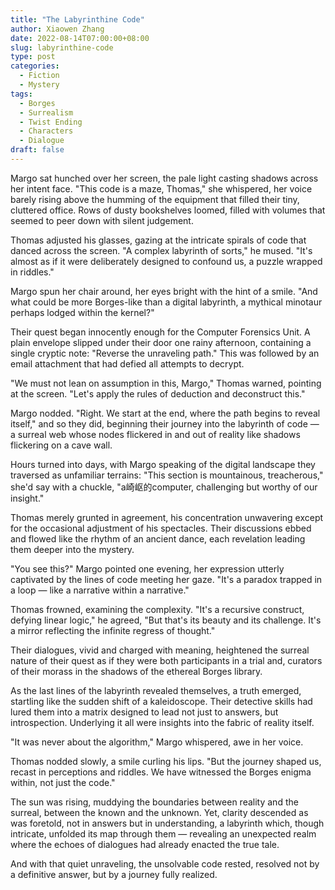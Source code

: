 ```yaml
---
title: "The Labyrinthine Code"
author: Xiaowen Zhang
date: 2022-08-14T07:00:00+08:00
slug: labyrinthine-code
type: post
categories:
  - Fiction
  - Mystery
tags:
  - Borges
  - Surrealism
  - Twist Ending
  - Characters
  - Dialogue
draft: false
---
```


Margo sat hunched over her screen, the pale light casting shadows across her intent face. "This code is a maze, Thomas," she whispered, her voice barely rising above the humming of the equipment that filled their tiny, cluttered office. Rows of dusty bookshelves loomed, filled with volumes that seemed to peer down with silent judgement.

Thomas adjusted his glasses, gazing at the intricate spirals of code that danced across the screen. "A complex labyrinth of sorts," he mused. "It's almost as if it were deliberately designed to confound us, a puzzle wrapped in riddles."

Margo spun her chair around, her eyes bright with the hint of a smile. "And what could be more Borges-like than a digital labyrinth, a mythical minotaur perhaps lodged within the kernel?"

Their quest began innocently enough for the Computer Forensics Unit. A plain envelope slipped under their door one rainy afternoon, containing a single cryptic note: "Reverse the unraveling path." This was followed by an email attachment that had defied all attempts to decrypt.

"We must not lean on assumption in this, Margo," Thomas warned, pointing at the screen. "Let's apply the rules of deduction and deconstruct this."

Margo nodded. "Right. We start at the end, where the path begins to reveal itself," and so they did, beginning their journey into the labyrinth of code — a surreal web whose nodes flickered in and out of reality like shadows flickering on a cave wall.

Hours turned into days, with Margo speaking of the digital landscape they traversed as unfamiliar terrains: "This section is mountainous, treacherous," she'd say with a chuckle, "a崎岖的computer, challenging but worthy of our insight."

Thomas merely grunted in agreement, his concentration unwavering except for the occasional adjustment of his spectacles. Their discussions ebbed and flowed like the rhythm of an ancient dance, each revelation leading them deeper into the mystery.

"You see this?" Margo pointed one evening, her expression utterly captivated by the lines of code meeting her gaze. "It's a paradox trapped in a loop — like a narrative within a narrative."

Thomas frowned, examining the complexity. "It's a recursive construct, defying linear logic," he agreed, "But that's its beauty and its challenge. It's a mirror reflecting the infinite regress of thought."

Their dialogues, vivid and charged with meaning, heightened the surreal nature of their quest as if they were both participants in a trial and, curators of their morass in the shadows of the ethereal Borges library.

As the last lines of the labyrinth revealed themselves, a truth emerged, startling like the sudden shift of a kaleidoscope. Their detective skills had lured them into a matrix designed to lead not just to answers, but introspection. Underlying it all were insights into the fabric of reality itself.

"It was never about the algorithm," Margo whispered, awe in her voice.

Thomas nodded slowly, a smile curling his lips. "But the journey shaped us, recast in perceptions and riddles. We have witnessed the Borges enigma within, not just the code."

The sun was rising, muddying the boundaries between reality and the surreal, between the known and the unknown. Yet, clarity descended as was foretold, not in answers but in understanding, a labyrinth which, though intricate, unfolded its map through them — revealing an unexpected realm where the echoes of dialogues had already enacted the true tale.

And with that quiet unraveling, the unsolvable code rested, resolved not by a definitive answer, but by a journey fully realized.